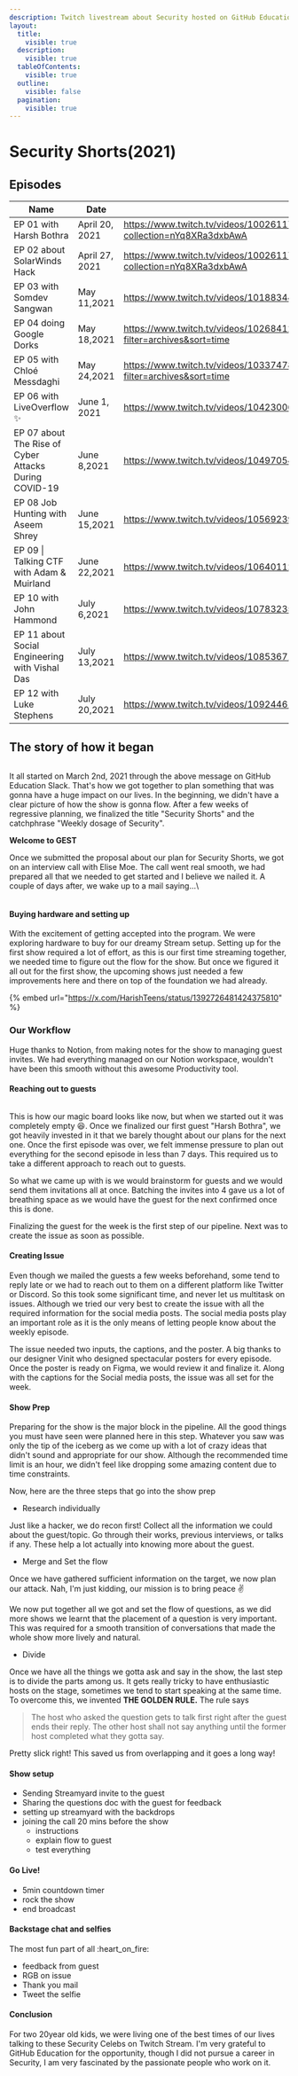 ```yaml
---
description: Twitch livestream about Security hosted on GitHub Education Channel
layout:
  title:
    visible: true
  description:
    visible: true
  tableOfContents:
    visible: true
  outline:
    visible: false
  pagination:
    visible: true
---
```


# Security Shorts(2021)

## Episodes

<table data-full-width="true"><thead><tr><th width="329">Name</th><th width="183">Date</th><th data-type="content-ref"></th></tr></thead><tbody><tr><td>EP 01 with Harsh Bothra</td><td>April 20, 2021</td><td><a href="https://www.twitch.tv/videos/1002611704?collection=nYq8XRa3dxbAwA">https://www.twitch.tv/videos/1002611704?collection=nYq8XRa3dxbAwA</a></td></tr><tr><td>EP 02 about SolarWinds Hack</td><td>April 27, 2021</td><td><a href="https://www.twitch.tv/videos/1002611704?collection=nYq8XRa3dxbAwA">https://www.twitch.tv/videos/1002611704?collection=nYq8XRa3dxbAwA</a></td></tr><tr><td>EP 03 with Somdev Sangwan</td><td>May 11,2021</td><td><a href="https://www.twitch.tv/videos/1018834416">https://www.twitch.tv/videos/1018834416</a></td></tr><tr><td>EP 04 doing Google Dorks</td><td>May 18,2021</td><td><a href="https://www.twitch.tv/videos/1026841209?filter=archives&#x26;sort=time">https://www.twitch.tv/videos/1026841209?filter=archives&#x26;sort=time</a></td></tr><tr><td>EP 05 with Chloé Messdaghi</td><td>May 24,2021</td><td><a href="https://www.twitch.tv/videos/1033747819?filter=archives&#x26;sort=time">https://www.twitch.tv/videos/1033747819?filter=archives&#x26;sort=time</a></td></tr><tr><td>EP 06 with LiveOverflow ✨</td><td>June 1, 2021</td><td><a href="https://www.twitch.tv/videos/1042300674">https://www.twitch.tv/videos/1042300674</a></td></tr><tr><td>EP 07 about The Rise of Cyber Attacks During COVID-19</td><td>June 8,2021</td><td><a href="https://www.twitch.tv/videos/1049705408">https://www.twitch.tv/videos/1049705408</a></td></tr><tr><td>EP 08 Job Hunting with Aseem Shrey</td><td>June 15,2021</td><td><a href="https://www.twitch.tv/videos/1056923903">https://www.twitch.tv/videos/1056923903</a></td></tr><tr><td>EP 09 | Talking CTF with Adam &#x26; Muirland</td><td>June 22,2021</td><td><a href="https://www.twitch.tv/videos/1064011200">https://www.twitch.tv/videos/1064011200</a></td></tr><tr><td>EP 10 with John Hammond</td><td>July 6,2021</td><td><a href="https://www.twitch.tv/videos/1078323560">https://www.twitch.tv/videos/1078323560</a></td></tr><tr><td>EP 11 about Social Engineering with Vishal Das</td><td>July 13,2021</td><td><a href="https://www.twitch.tv/videos/1085367127">https://www.twitch.tv/videos/1085367127</a></td></tr><tr><td>EP 12 with Luke Stephens</td><td>July 20,2021</td><td><a href="https://www.twitch.tv/videos/1092446161">https://www.twitch.tv/videos/1092446161</a></td></tr></tbody></table>

## The story of how it began

<figure><img src="../.gitbook/assets/image (18).png" alt=""><figcaption></figcaption></figure>

It all started on March 2nd, 2021 through the above message on GitHub Education Slack. That's how we got together to plan something that was gonna have a huge impact on our lives. In the beginning, we didn't have a clear picture of how the show is gonna flow. After a few weeks of regressive planning, we finalized the title "Security Shorts" and the catchphrase "Weekly dosage of Security".

**Welcome to GEST**

Once we submitted the proposal about our plan for Security Shorts, we got on an interview call with Elise Moe. The call went real smooth, we had prepared all that we needed to get started and I believe we nailed it. A couple of days after, we wake up to a mail saying...\\

<figure><img src="../.gitbook/assets/image (19).png" alt=""><figcaption></figcaption></figure>

#### Buying hardware and setting up

With the excitement of getting accepted into the program. We were exploring hardware to buy for our dreamy Stream setup. Setting up for the first show required a lot of effort, as this is our first time streaming together, we needed time to figure out the flow for the show. But once we figured it all out for the first show, the upcoming shows just needed a few improvements here and there on top of the foundation we had already.

{% embed url="https://x.com/HarishTeens/status/1392726481424375810" %}

### Our Workflow

Huge thanks to Notion, from making notes for the show to managing guest invites. We had everything managed on our Notion workspace, wouldn't have been this smooth without this awesome Productivity tool.

#### Reaching out to guests

<figure><img src="../.gitbook/assets/image (20).png" alt=""><figcaption></figcaption></figure>

This is how our magic board looks like now, but when we started out it was completely empty 😆. Once we finalized our first guest "Harsh Bothra", we got heavily invested in it that we barely thought about our plans for the next one. Once the first episode was over, we felt immense pressure to plan out everything for the second episode in less than 7 days. This required us to take a different approach to reach out to guests.

So what we came up with is we would brainstorm for guests and we would send them invitations all at once. Batching the invites into 4 gave us a lot of breathing space as we would have the guest for the next confirmed once this is done.

Finalizing the guest for the week is the first step of our pipeline. Next was to create the issue as soon as possible.

#### Creating Issue

Even though we mailed the guests a few weeks beforehand, some tend to reply late or we had to reach out to them on a different platform like Twitter or Discord. So this took some significant time, and never let us multitask on issues. Although we tried our very best to create the issue with all the required information for the social media posts. The social media posts play an important role as it is the only means of letting people know about the weekly episode.

The issue needed two inputs, the captions, and the poster. A big thanks to our designer Vinit who designed spectacular posters for every episode. Once the poster is ready on Figma, we would review it and finalize it. Along with the captions for the Social media posts, the issue was all set for the week.

#### Show Prep

Preparing for the show is the major block in the pipeline. All the good things you must have seen were planned here in this step. Whatever you saw was only the tip of the iceberg as we come up with a lot of crazy ideas that didn't sound and appropriate for our show. Although the recommended time limit is an hour, we didn't feel like dropping some amazing content due to time constraints.

Now, here are the three steps that go into the show prep

* Research individually

Just like a hacker, we do recon first! Collect all the information we could about the guest/topic. Go through their works, previous interviews, or talks if any. These help a lot actually into knowing more about the guest.

* Merge and Set the flow

Once we have gathered sufficient information on the target, we now plan our attack. Nah, I'm just kidding, our mission is to bring peace ✌️

We now put together all we got and set the flow of questions, as we did more shows we learnt that the placement of a question is very important. This was required for a smooth transition of conversations that made the whole show more lively and natural.

* Divide

Once we have all the things we gotta ask and say in the show, the last step is to divide the parts among us. It gets really tricky to have enthusiastic hosts on the stage, sometimes we tend to start speaking at the same time. To overcome this, we invented **THE GOLDEN RULE.** The rule says

> The host who asked the question gets to talk first right after the guest ends their reply. The other host shall not say anything until the former host completed what they gotta say.

Pretty slick right! This saved us from overlapping and it goes a long way!

#### Show setup

* Sending Streamyard invite to the guest
* Sharing the questions doc with the guest for feedback
* setting up streamyard with the backdrops
* joining the call 20 mins before the show
  * instructions
  * explain flow to guest
  * test everything

#### Go Live!

* 5min countdown timer
* rock the show
* end broadcast

#### Backstage chat and selfies

The most fun part of all :heart\_on\_fire:

* feedback from guest
* RGB on issue
* Thank you mail
* Tweet the selfie

#### Conclusion

For two 20year old kids, we were living one of the best times of our lives talking to these Security Celebs on Twitch Stream. I'm very grateful to GitHub Education for the opportunity, though I did not pursue a career in Security, I am very fascinated by the passionate people who work on it.
